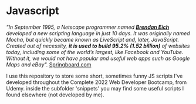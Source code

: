 # Javascript

<em>"In September 1995, a Netscape programmer named <a href = "https://developer.mozilla.org/en-US/docs/Web/JavaScript/About_JavaScript#what_javascript_implementations_are_available"><strong>Brendan Eich</strong></a> developed a new scripting language in just 10 days. It was originally named Mocha, but quickly became known as LiveScript and, later, JavaScript. Created out of necessity, <strong>it is used to build 95.2% (1.52 billion)</strong> of websites today, including some of the world’s largest, like Facebook and YouTube. Without it, we would not have popular and useful web apps such as Google Maps and eBay".</em>
<a href = "https://www.springboard.com/blog/data-science/history-of-javascript/">Springboard.com</a>
 
I use this repository to store some short, sometimes funny JS scripts I've developed throughout the Complete 2022 Web Developer Bootcamp, from Udemy.
inside the subfolder 'snippets' you may find some useful scripts I found elsewhere (not developed by me).

